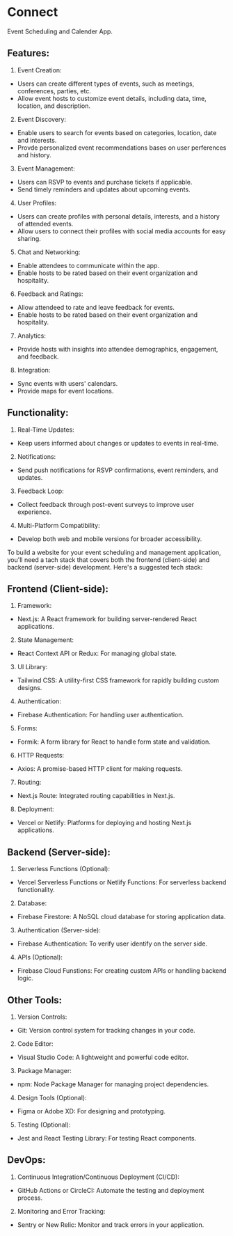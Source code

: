 # Connect

Event Scheduling and Calender App.

## Features:

1. Event Creation:

- Users can create different types of events, such as meetings, conferences, parties, etc.
- Allow event hosts to customize event details, including data, time, location, and description.

2. Event Discovery:

- Enable users to search for events based on categories, location, date and interests.
- Provde personalized event recommendations bases on user perferences and history.

3. Event Management:

- Users can RSVP to events and purchase tickets if applicable.
- Send timely reminders and updates about upcoming events.

4. User Profiles:

- Users can create profiles with personal details, interests, and a history of attended events.
- Allow users to connect their profiles with social media accounts for easy sharing.

5. Chat and Networking:

- Enable attendees to communicate within the app.
- Enable hosts to be rated based on their event organization and hospitality.

6. Feedback and Ratings:

- Allow attendeed to rate and leave feedback for events.
- Enable hosts to be rated based on their event organization and hospitality.

7. Analytics:

- Provide hosts with insights into attendee demographics, engagement, and feedback.

8. Integration:

- Sync events with users' calendars.
- Provide maps for event locations.

## Functionality:

1. Real-Time Updates:

- Keep users informed about changes or updates to events in real-time.

2. Notifications:

- Send push notifications for RSVP confirmations, event reminders, and updates.

3. Feedback Loop:

- Collect feedback through post-event surveys to improve user experience.

4. Multi-Platform Compatibility:

- Develop both web and mobile versions for broader accessibility.

To build a website for your event scheduling and management application, you'll need a tach stack that covers both the frontend (client-side) and backend (server-side) development. Here's a suggested tech stack:

## Frontend (Client-side):

1. Framework:

- Next.js: A React framework for building server-rendered React applications.

2. State Management:

- React Context API or Redux: For managing global state.

3. UI Library:

- Tailwind CSS: A utility-first CSS framework for rapidly building custom designs.

4. Authentication:

- Firebase Authentication: For handling user authentication.

5. Forms:

- Formik: A form library for React to handle form state and validation.

6. HTTP Requests:

- Axios: A promise-based HTTP client for making requests.

7. Routing:

- Next.js Route: Integrated routing capabilities in Next.js.

8. Deployment:

- Vercel or Netlify: Platforms for deploying and hosting Next.js applications.

## Backend (Server-side):

1. Serverless Functions (Optional):

- Vercel Serverless Functions or Netlify Functions: For serverless backend functionality.

2. Database:

- Firebase Firestore: A NoSQL cloud database for storing application data.

3. Authentication (Server-side):

- Firebase Authentication: To verify user identify on the server side.

4. APIs (Optional):

- Firebase Cloud Funstions: For creating custom APIs or handling backend logic.

## Other Tools:

1. Version Controls:

- Git: Version control system for tracking changes in your code.

2. Code Editor:

- Visual Studio Code: A lightweight and powerful code editor.

3. Package Manager:

- npm: Node Package Manager for managing project dependencies.

4. Design Tools (Optional):

- Figma or Adobe XD: For designing and prototyping.

5. Testing (Optional):

- Jest and React Testing Library: For testing React components.

## DevOps:

1. Continuous Integration/Continuous Deployment (CI/CD):

- GitHub Actions or CircleCI: Automate the testing and deployment process.

2. Monitoring and Error Tracking:

- Sentry or New Relic: Monitor and track errors in your application.
